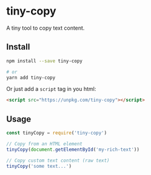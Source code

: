 # tiny-copy

A tiny tool to copy text content.

## Install

```bash
npm install --save tiny-copy

# or
yarn add tiny-copy
```

Or just add a `script` tag in you html:

```html
<script src="https://unpkg.com/tiny-copy"></script>
```

## Usage

```js
const tinyCopy = require('tiny-copy')

// Copy from an HTML element
tinyCopy(document.getElementById('my-rich-text'))

// Copy custom text content (raw text)
tinyCopy('some text...')
```